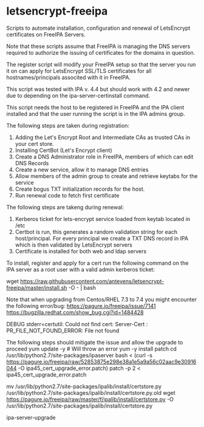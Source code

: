 # letsencrypt-freeipa
Scripts to automate installation, configuration and renewal of LetsEncrypt certificates on FreeIPA Servers.

Note that these scripts assume that FreeIPA is managing the DNS servers required to authorize the issuing of certificates for the domains in question.

The register script will modify your FreeIPA setup so that the server you run
it on can apply for LetsEncrypt SSL/TLS certificates for all hostnames/principals
associted with it in FreeIPA.

This script was tested with IPA v. 4.4 but should work with 4.2 and newer due
to depending on the ipa-server-certinstall command.

This script needs the host to be registered in FreeIPA and the IPA client
installed and that the user running the script is in the IPA admins group.

The following steps are taken during registration:

1. Adding the Let's Encrypt Root and Intermediate CAs as trusted CAs in your cert store.
2. Installing CertBot (Let's Encrypt client)
3. Create a DNS Administrator role in FreeIPA, members of which can edit DNS Records
4. Create a new service, allow it to manage DNS entries
5. Allow members of the admin group to create and retrieve keytabs for the service
6. Create bogus TXT initialization records for the host.
7. Run renewal code to fetch first certificate

The following steps are takeng during renewal:

1. Kerberos ticket for lets-encrypt service loaded from keytab located in /etc
2. Certbot is run, this generates a random validation string for each
   host/principal. For every principal we create a TXT DNS record in IPA which
   is then validated by LetsEncrypt servers
3. Certificate is installed for both web and ldap servers


To install, register and apply for a cert run the following command on the IPA
server as a root user with a valid admin kerberos ticket:

wget https://raw.githubusercontent.com/antevens/letsencrypt-freeipa/master/install.sh -O - | bash


Note that when upgrading from Centos/RHEL 7.3 to 7.4 you might encounter the
following error/bug:
https://pagure.io/freeipa/issue/7141
https://bugzilla.redhat.com/show_bug.cgi?id=1484428

DEBUG stderr=certutil: Could not find cert: Server-Cert
: PR_FILE_NOT_FOUND_ERROR: File not found


The following steps should mitigate the issue and allow the upgrade to proceed
yum update -y # Will throw an error
yum -y install patch
cd /usr/lib/python2.7/site-packages/ipaserver
bash < (curl -s https://pagure.io/freeipa/raw/52853875e298e38a1e5a9a56c02aac9e30916044 -O ipa45_cert_upgrade_error.patch)
patch -p 2 < ipa45_cert_upgrade_error.patch

mv /usr/lib/python2.7/site-packages/ipalib/install/certstore.py /usr/lib/python2.7/site-packages/ipalib/install/certstore.py.old
wget https://pagure.io/freeipa/raw/master/f/ipalib/install/certstore.py -O /usr/lib/python2.7/site-packages/ipalib/install/certstore.py

ipa-server-upgrade
